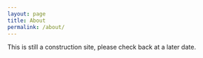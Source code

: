 ```yaml
---
layout: page
title: About
permalink: /about/
---
```


This is still a construction site, please check back at a later date.
